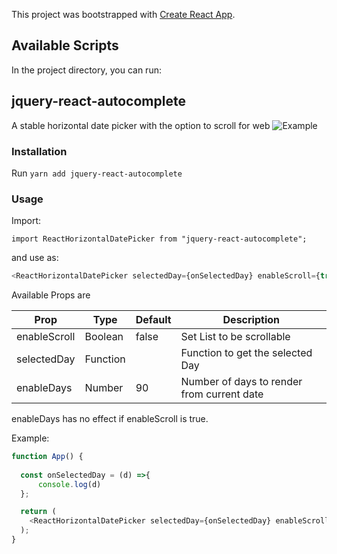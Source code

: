 This project was bootstrapped with [Create React App](https://github.com/facebook/create-react-app).

## Available Scripts

In the project directory, you can run:

## jquery-react-autocomplete
A stable horizontal date picker with the option to scroll for web
![Example](https://i.imgur.com/BaNEgIS.png?1)

### Installation

Run `yarn add jquery-react-autocomplete`

### Usage

Import:

`import ReactHorizontalDatePicker from "jquery-react-autocomplete";`

and use as:

```javascript
<ReactHorizontalDatePicker selectedDay={onSelectedDay} enableScroll={true} enableDays={80}/>
```

Available Props are

| Prop          | Type    | Default  | Description                                  |
| ------------- |---------| ---------| -------------------------------------------- |
| enableScroll  | Boolean | false    | Set List to be scrollable                    |
| selectedDay   | Function|          | Function to get the selected Day             |
| enableDays    | Number  |   90     | Number of days to render from current date   |

enableDays has no effect if enableScroll is true.

Example:

```javascript
function App() {
 
  const onSelectedDay = (d) =>{
      console.log(d)
  };

  return (
    <ReactHorizontalDatePicker selectedDay={onSelectedDay} enableScroll={true} enableDays={90}/> 
  );
}
```
